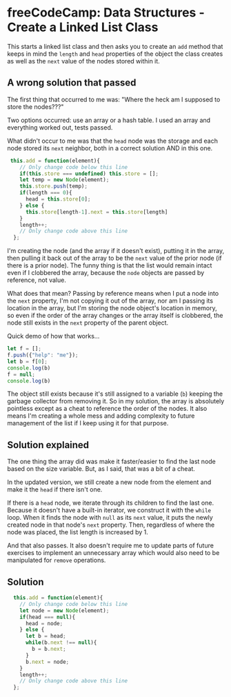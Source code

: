 # freeCodeCamp: Data Structures - Create a Linked List Class

This starts a linked list class and then asks you to create an `add` method that keeps in mind the `length` and `head` properties of the object the class creates as well as the `next` value of the nodes stored within it.

## A wrong solution that passed

The first thing that occurred to me was: "Where the heck am I supposed to store the nodes???" 

Two options occurred: use an array or a hash table. I used an array and everything worked out, tests passed. 

What didn't occur to me was that the `head` node was the storage and each node stored its `next` neighbor, both in a correct solution AND in this one.

```javascript
 this.add = function(element){
    // Only change code below this line
    if(this.store === undefined) this.store = [];
    let temp = new Node(element);
    this.store.push(temp);
    if(length === 0){
      head = this.store[0];
    } else {
      this.store[length-1].next = this.store[length]
    }
    length++;
    // Only change code above this line
  };
```

I'm creating the node (and the array if it doesn't exist), putting it in the array, then pulling it back out of the array to be the `next` value of the prior node (if there is a prior node). The funny thing is that the list would remain intact even if I clobbered the array, because the `node` objects are passed by reference, not value. 

What does that mean? Passing by reference means when I put a node into the `next` property, I'm not copying it out of the array, nor am I passing its location in the array, but I'm storing the node object's location in memory, so even if the order of the array changes or the array itself is clobbered, the node still exists in the `next` property of the parent object.

Quick demo of how that works...

```javascript
let f = [];
f.push({"help": "me"});
let b = f[0];
console.log(b)
f = null;
console.log(b)
```

The object still exists because it's still assigned to a variable (`b`) keeping the garbage collector from removing it. So in my solution, the array is absolutely pointless except as a cheat to reference the order of the nodes. It also means I'm creating a whole mess and adding complexity to future management of the list if I keep using it for that purpose.

## Solution explained

The one thing the array did was make it faster/easier to find the last node based on the size variable. But, as I said, that was a bit of a cheat.

In the updated version, we still create a new node from the element and make it the `head` if there isn't one.

If there is a `head` node, we iterate through its children to find the last one. Because it doesn't have a built-in iterator, we construct it with the `while` loop. When it finds the node with `null` as its `next` value, it puts the newly created node in that node's `next` property. Then, regardless of where the node was placed, the list length is increased by 1.

And that also passes. It also doesn't require me to update parts of future exercises to implement an unnecessary array which would also need to be manipulated for `remove` operations.

## Solution
```javascript
  this.add = function(element){
    // Only change code below this line
    let node = new Node(element);
    if(head === null){
      head = node;
    } else {
      let b = head;
      while(b.next !== null){
        b = b.next;
      }
      b.next = node;
    }
    length++;
    // Only change code above this line
  };
```